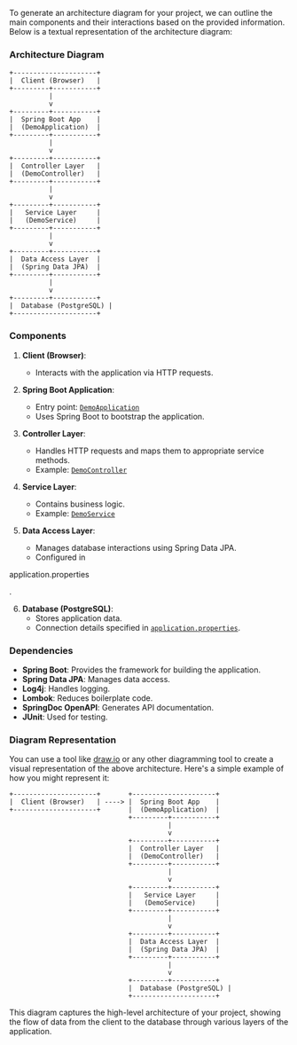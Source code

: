 To generate an architecture diagram for your project, we can outline the main components and their interactions based on the provided information. Below is a textual representation of the architecture diagram:

### Architecture Diagram

```plaintext
+---------------------+
|  Client (Browser)   |
+---------+-----------+
          |
          v
+---------+-----------+
|  Spring Boot App    |
|  (DemoApplication)  |
+---------+-----------+
          |
          v
+---------+-----------+
|  Controller Layer   |
|  (DemoController)   |
+---------+-----------+
          |
          v
+---------+-----------+
|   Service Layer     |
|   (DemoService)     |
+---------+-----------+
          |
          v
+---------+-----------+
|  Data Access Layer  |
|  (Spring Data JPA)  |
+---------+-----------+
          |
          v
+---------+-----------+
|  Database (PostgreSQL) |
+---------------------+
```

### Components

1. **Client (Browser)**:
   - Interacts with the application via HTTP requests.

2. **Spring Boot Application**:
   - Entry point: [`DemoApplication`](command:_github.copilot.openSymbolInFile?%5B%7B%22scheme%22%3A%22file%22%2C%22authority%22%3A%22%22%2C%22path%22%3A%22%2FUsers%2Fankurbansal%2Fdevprojects%2FhackImpossible%2Fsrc%2Fmain%2Fjava%2Fmycode%2Fhack%2Fdemo%2FDemoApplication.java%22%2C%22query%22%3A%22%22%2C%22fragment%22%3A%22%22%7D%2C%22DemoApplication%22%2C%227e1abd61-bf95-4a53-9ebb-232082e4df75%22%5D "/Users/ankurbansal/devprojects/hackImpossible/src/main/java/mycode/hack/demo/DemoApplication.java")
   - Uses Spring Boot to bootstrap the application.

3. **Controller Layer**:
   - Handles HTTP requests and maps them to appropriate service methods.
   - Example: [`DemoController`](command:_github.copilot.openSymbolInFile?%5B%7B%22scheme%22%3A%22file%22%2C%22authority%22%3A%22%22%2C%22path%22%3A%22%2FUsers%2Fankurbansal%2Fdevprojects%2FhackImpossible%2Fsrc%2Fmain%2Fjava%2Fmycode%2Fhack%2Fdemo%2Fcontroller%2FDemoController.java%22%2C%22query%22%3A%22%22%2C%22fragment%22%3A%22%22%7D%2C%22DemoController%22%2C%227e1abd61-bf95-4a53-9ebb-232082e4df75%22%5D "/Users/ankurbansal/devprojects/hackImpossible/src/main/java/mycode/hack/demo/controller/DemoController.java")

4. **Service Layer**:
   - Contains business logic.
   - Example: [`DemoService`](command:_github.copilot.openSymbolInFile?%5B%7B%22scheme%22%3A%22file%22%2C%22authority%22%3A%22%22%2C%22path%22%3A%22%2FUsers%2Fankurbansal%2Fdevprojects%2FhackImpossible%2Fsrc%2Fmain%2Fjava%2Fmycode%2Fhack%2Fdemo%2Fservice%2FDemoService.java%22%2C%22query%22%3A%22%22%2C%22fragment%22%3A%22%22%7D%2C%22DemoService%22%2C%227e1abd61-bf95-4a53-9ebb-232082e4df75%22%5D "/Users/ankurbansal/devprojects/hackImpossible/src/main/java/mycode/hack/demo/service/DemoService.java")

5. **Data Access Layer**:
   - Manages database interactions using Spring Data JPA.
   - Configured in 

application.properties

.

6. **Database (PostgreSQL)**:
   - Stores application data.
   - Connection details specified in [`application.properties`](command:_github.copilot.openSymbolInFile?%5B%7B%22scheme%22%3A%22file%22%2C%22authority%22%3A%22%22%2C%22path%22%3A%22%2FUsers%2Fankurbansal%2Fdevprojects%2FhackImpossible%2Fsrc%2Fmain%2Fresources%2Fapplication.properties%22%2C%22query%22%3A%22%22%2C%22fragment%22%3A%22%22%7D%2C%22application.properties%22%2C%227e1abd61-bf95-4a53-9ebb-232082e4df75%22%5D "/Users/ankurbansal/devprojects/hackImpossible/src/main/resources/application.properties").

### Dependencies

- **Spring Boot**: Provides the framework for building the application.
- **Spring Data JPA**: Manages data access.
- **Log4j**: Handles logging.
- **Lombok**: Reduces boilerplate code.
- **SpringDoc OpenAPI**: Generates API documentation.
- **JUnit**: Used for testing.

### Diagram Representation

You can use a tool like [draw.io](https://app.diagrams.net/) or any other diagramming tool to create a visual representation of the above architecture. Here's a simple example of how you might represent it:

```plaintext
+---------------------+       +---------------------+
|  Client (Browser)   | ----> |  Spring Boot App    |
+---------------------+       |  (DemoApplication)  |
                              +---------+-----------+
                                        |
                                        v
                              +---------+-----------+
                              |  Controller Layer   |
                              |  (DemoController)   |
                              +---------+-----------+
                                        |
                                        v
                              +---------+-----------+
                              |   Service Layer     |
                              |   (DemoService)     |
                              +---------+-----------+
                                        |
                                        v
                              +---------+-----------+
                              |  Data Access Layer  |
                              |  (Spring Data JPA)  |
                              +---------+-----------+
                                        |
                                        v
                              +---------+-----------+
                              |  Database (PostgreSQL) |
                              +---------------------+
```

This diagram captures the high-level architecture of your project, showing the flow of data from the client to the database through various layers of the application.
